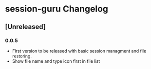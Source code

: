 <!-- Keep a Changelog guide -> https://keepachangelog.com -->

# session-guru Changelog

## [Unreleased]
### 0.0.5
- First version to be released with basic session managment and file restoring.
- Show file name and type icon first in file list
